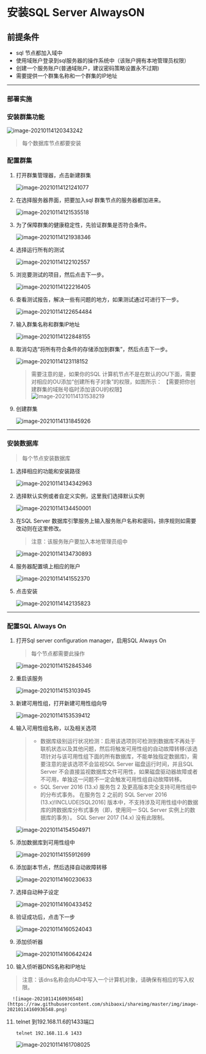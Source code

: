 # 安装SQL Server AlwaysON

## 前提条件

* sql 节点都加入域中
* 使用域账户登录到sql服务器的操作系统中（该账户拥有本地管理员权限）
* 创建一个服务账户(普通域账户，建议密码策略设置永不过期)
* 需要提供一个群集名称和一个群集的IP地址

---

### 部署实施

### 安装群集功能

​![image-20210114120343242](https://raw.githubusercontent.com/shibaoxi/shareimg/master/img/image-20210114120343242.png)

> 每个数据库节点都要安装

### 配置群集

1. 打开群集管理器，点击新建群集

    ![image-20210114121241077](https://raw.githubusercontent.com/shibaoxi/shareimg/master/img/image-20210114121241077.png)

2. 在选择服务器界面，把要加入sql 群集节点的服务器都加进来。

   ![image-20210114121535518](https://raw.githubusercontent.com/shibaoxi/shareimg/master/img/image-20210114121535518.png)

3. 为了保障群集的健康稳定性，先验证群集是否符合条件。

   ![image-20210114121938346](https://raw.githubusercontent.com/shibaoxi/shareimg/master/img/image-20210114121938346.png)

4. 选择运行所有的测试

   ![image-20210114122102557](https://raw.githubusercontent.com/shibaoxi/shareimg/master/img/image-20210114122102557.png)

5. 浏览要测试的项目，然后点击下一步。

   ![image-20210114122216405](https://raw.githubusercontent.com/shibaoxi/shareimg/master/img/image-20210114122216405.png)

6. 查看测试报告，解决一些有问题的地方，如果测试通过可进行下一步。

   ![image-20210114122654484](https://raw.githubusercontent.com/shibaoxi/shareimg/master/img/image-20210114122654484.png)

7. 输入群集名称和群集IP地址

   ![image-20210114122848155](https://raw.githubusercontent.com/shibaoxi/shareimg/master/img/image-20210114122848155.png)

8. 取消勾选“将所有符合条件的存储添加到群集”，然后点击下一步。

   ![image-20210114123118152](https://raw.githubusercontent.com/shibaoxi/shareimg/master/img/image-20210114123118152.png)

   > 需要注意的是，如果你的SQL 计算机节点不是在默认的OU下面，需要对相应的OU添加“创建所有子对象”的权限，如图所示：
   > 【需要把你创建群集的域账号临时添加该OU的权限】
   > ![image-20210114131538219](https://raw.githubusercontent.com/shibaoxi/shareimg/master/img/image-20210114131538219.png)

9. 创建群集

   ![image-20210114131845926](https://raw.githubusercontent.com/shibaoxi/shareimg/master/img/image-20210114131845926.png)

---

### 安装数据库

> 每个节点安装数据库

1. 选择相应的功能和安装路径

   ![image-20210114134342963](https://raw.githubusercontent.com/shibaoxi/shareimg/master/img/image-20210114134342963.png)

2. 选择默认实例或者自定义实例，这里我们选择默认实例

   ![image-20210114134450001](https://raw.githubusercontent.com/shibaoxi/shareimg/master/img/image-20210114134450001.png)

3. 在SQL Server 数据库引擎服务上输入服务账户名称和密码，排序规则如需要改动则在这里修改。

   > 注意：该服务账户要加入本地管理员组中

   ![image-20210114134730893](https://raw.githubusercontent.com/shibaoxi/shareimg/master/img/image-20210114134730893.png)

4. 服务器配置填上相应的账户

   ![image-20210114141552370](https://raw.githubusercontent.com/shibaoxi/shareimg/master/img/image-20210114141552370.png)

5. 点击安装

   ![image-20210114142135823](https://raw.githubusercontent.com/shibaoxi/shareimg/master/img/image-20210114142135823.png)

---

### 配置SQL Always On

1. 打开Sql server configuration manager，启用SQL Always On

   > 每个节点都需要此操作

   ![image-20210114152845346](https://raw.githubusercontent.com/shibaoxi/shareimg/master/img/image-20210114152845346.png)

2. 重启该服务

   ![image-20210114153103945](https://raw.githubusercontent.com/shibaoxi/shareimg/master/img/image-20210114153103945.png)

3. 新建可用性组，打开新建可用性组向导

   ![image-20210114153539412](https://raw.githubusercontent.com/shibaoxi/shareimg/master/img/image-20210114153539412.png)

4. 输入可用性组名称，以及相关选项

   > * 数据库级别运行状况检测：启用该选项则可检测到数据库不再处于联机状态以及其他问题，然后将触发可用性组的自动故障转移(该选项针对与该可用性组下面的所有数据库，不能单独指定数据库)，需要注意的是该选项不会监视SQL Server 磁盘运行时间，并且SQL Server 不会直接监视数据库文件可用性，如果磁盘驱动器故障或者不可用，单独这一问题不一定会触发可用性组自动故障转移。
   > * SQL Server 2016 (13.x) 服务包 2 及更高版本完全支持可用性组中的分布式事务。 在服务包 2 之前的 SQL Server 2016 (13.x)!INCLUDE[SQL2016] 版本中，不支持涉及可用性组中的数据库的跨数据库分布式事务（即，使用同一 SQL Server 实例上的数据库的事务）。 SQL Server 2017 (14.x) 没有此限制。

   ![image-20210114154504971](https://raw.githubusercontent.com/shibaoxi/shareimg/master/img/image-20210114154504971.png)

5. 添加数据库到可用性组中

   ![image-20210114155912699](https://raw.githubusercontent.com/shibaoxi/shareimg/master/img/image-20210114155912699.png)

6. 添加副本节点，然后选择自动故障转移

   ![image-20210114160230633](https://raw.githubusercontent.com/shibaoxi/shareimg/master/img/image-20210114160230633.png)

7. 选择自动种子设定

   ![image-20210114160433452](https://raw.githubusercontent.com/shibaoxi/shareimg/master/img/image-20210114160433452.png)

8. 验证成功后，点击下一步

   ![image-20210114160524043](https://raw.githubusercontent.com/shibaoxi/shareimg/master/img/image-20210114160524043.png)

9. 添加侦听器

   ![image-20210114160642424](https://raw.githubusercontent.com/shibaoxi/shareimg/master/img/image-20210114160642424.png)

10. 输入侦听器DNS名称和IP地址

   > 注意：该dns名称会向AD中写入一个计算机对象，请确保有相应的写入权限。

      ![image-20210114160936548](https://raw.githubusercontent.com/shibaoxi/shareimg/master/img/image-20210114160936548.png)

11. telnet 到192.168.11.6的1433端口

      ``` telnet 192.168.11.6 1433 ```

      ![image-20210114161708025](https://raw.githubusercontent.com/shibaoxi/shareimg/master/img/image-20210114161708025.png)
